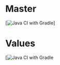 # Master
[![Java CI with Gradle](https://github.com/MikhailVoroshilov/PageObject/actions/workflows/gradle.yml/badge.svg?branch=master)]
# Values
[![Java CI with Gradle](https://github.com/MikhailVoroshilov/PageObject/actions/workflows/gradleVetki.yml/badge.svg?branch=values)
